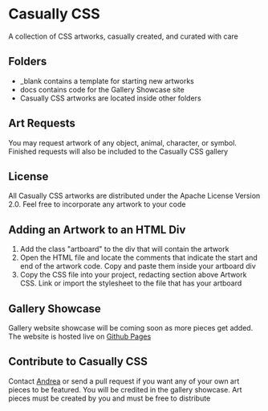 # Casually CSS
A collection of CSS artworks, casually created, and curated with care

## Folders
- _blank contains a template for starting new artworks
- docs contains code for the Gallery Showcase site
- Casually CSS artworks are located inside other folders

## Art Requests
You may request artwork of any object, animal, character, or symbol. Finished requests will also be included to the Casually CSS gallery

## License
All Casually CSS artworks are distributed under the Apache License Version 2.0. Feel free to incorporate any artwork to your code

## Adding an Artwork to an HTML Div 
1. Add the class "artboard" to the div that will contain the artwork
2. Open the HTML file and locate the comments that indicate the start and end of the artwork code. Copy and paste them inside your artboard div
3. Copy the CSS file into your project, redacting section above Artwork CSS. Link or import the stylesheet to the file that has your artboard

## Gallery Showcase
Gallery website showcase will be coming soon as more pieces get added. The website is hosted live on [Github Pages](https://andreaabellera.github.io/Casually-CSS/)

## Contribute to Casually CSS
Contact [Andrea](https://github.com/andreaabellera) or send a pull request if you want any of your own art pieces to be featured. You will be credited in the gallery showcase. Art pieces must be created by you and must be free to distribute
